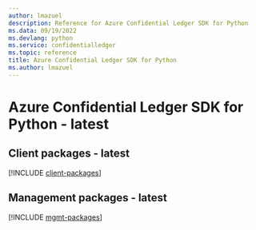 ```yaml
---
author: lmazuel
description: Reference for Azure Confidential Ledger SDK for Python
ms.data: 09/19/2022
ms.devlang: python
ms.service: confidentialledger
ms.topic: reference
title: Azure Confidential Ledger SDK for Python
ms.author: lmazuel
---
```

# Azure Confidential Ledger SDK for Python - latest

## Client packages - latest
[!INCLUDE [client-packages](confidential-ledger-client-index.md)]
## Management packages - latest
[!INCLUDE [mgmt-packages](confidential-ledger-mgmt-index.md)]